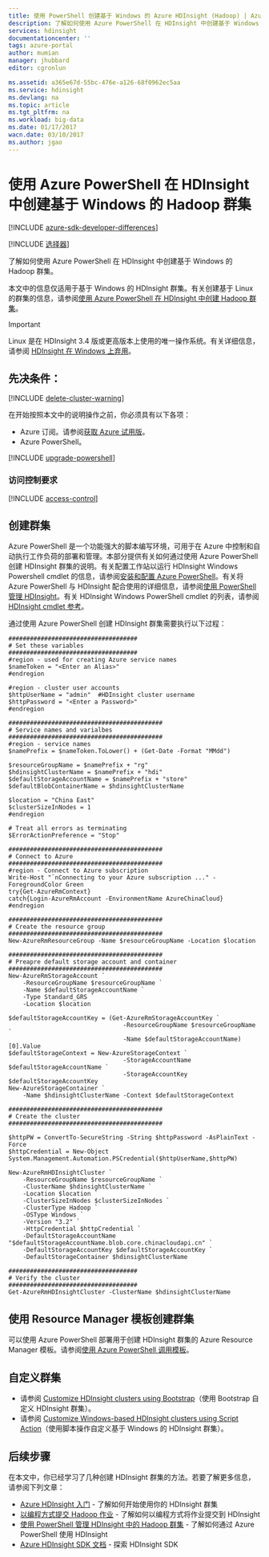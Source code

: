 ```yaml
---
title: 使用 PowerShell 创建基于 Windows 的 Azure HDInsight (Hadoop) | Azure
description: 了解如何使用 Azure PowerShell 在 HDInsight 中创建基于 Windows 的 Hadoop 群集。
services: hdinsight
documentationcenter: ''
tags: azure-portal
author: mumian
manager: jhubbard
editor: cgronlun

ms.assetid: a365e67d-55bc-476e-a126-68f0962ec5aa
ms.service: hdinsight
ms.devlang: na
ms.topic: article
ms.tgt_pltfrm: na
ms.workload: big-data
ms.date: 01/17/2017
wacn.date: 03/10/2017
ms.author: jgao
---
```


# 使用 Azure PowerShell 在 HDInsight 中创建基于 Windows 的 Hadoop 群集

[!INCLUDE [azure-sdk-developer-differences](../../includes/azure-sdk-developer-differences.md)]

[!INCLUDE [选择器](../../includes/hdinsight-selector-create-clusters.md)]

了解如何使用 Azure PowerShell 在 HDInsight 中创建基于 Windows 的 Hadoop 群集。

本文中的信息仅适用于基于 Windows 的 HDInsight 群集。有关创建基于 Linux 的群集的信息，请参阅[使用 Azure PowerShell 在 HDInsight 中创建 Hadoop 群集](./hdinsight-hadoop-create-linux-clusters-azure-powershell.md)。

> [!IMPORTANT]
Linux 是在 HDInsight 3.4 版或更高版本上使用的唯一操作系统。有关详细信息，请参阅 [HDInsight 在 Windows 上弃用](./hdinsight-component-versioning.md#hdi-version-32-and-33-nearing-deprecation-date)。

## 先决条件：
[!INCLUDE [delete-cluster-warning](../../includes/hdinsight-delete-cluster-warning.md)]

在开始按照本文中的说明操作之前，你必须具有以下各项：

* Azure 订阅。请参阅[获取 Azure 试用版](https://www.azure.cn/pricing/1rmb-trial/)。
* Azure PowerShell。

[!INCLUDE [upgrade-powershell](../../includes/hdinsight-use-latest-powershell.md)]

### 访问控制要求
[!INCLUDE [access-control](../../includes/hdinsight-access-control-requirements.md)]

## 创建群集
Azure PowerShell 是一个功能强大的脚本编写环境，可用于在 Azure 中控制和自动执行工作负荷的部署和管理。本部分提供有关如何通过使用 Azure PowerShell 创建 HDInsight 群集的说明。有关配置工作站以运行 HDInsight Windows Powershell cmdlet 的信息，请参阅[安装和配置 Azure PowerShell](https://docs.microsoft.com/powershell/azureps-cmdlets-docs)。有关将 Azure PowerShell 与 HDInsight 配合使用的详细信息，请参阅[使用 PowerShell 管理 HDInsight](./hdinsight-administer-use-powershell.md)。有关 HDInsight Windows PowerShell cmdlet 的列表，请参阅 [HDInsight cmdlet 参考](https://msdn.microsoft.com/zh-cn/library/azure/dn858087.aspx)。

通过使用 Azure PowerShell 创建 HDInsight 群集需要执行以下过程：

```
####################################
# Set these variables
####################################
#region - used for creating Azure service names
$nameToken = "<Enter an Alias>"
#endregion

#region - cluster user accounts
$httpUserName = "admin"  #HDInsight cluster username
$httpPassword = "<Enter a Password>"
#endregion

###########################################
# Service names and varialbes
###########################################
#region - service names
$namePrefix = $nameToken.ToLower() + (Get-Date -Format "MMdd")

$resourceGroupName = $namePrefix + "rg"
$hdinsightClusterName = $namePrefix + "hdi"
$defaultStorageAccountName = $namePrefix + "store"
$defaultBlobContainerName = $hdinsightClusterName

$location = "China East"
$clusterSizeInNodes = 1
#endregion

# Treat all errors as terminating
$ErrorActionPreference = "Stop"

###########################################
# Connect to Azure
###########################################
#region - Connect to Azure subscription
Write-Host "`nConnecting to your Azure subscription ..." -ForegroundColor Green
try{Get-AzureRmContext}
catch{Login-AzureRmAccount -EnvironmentName AzureChinaCloud}
#endregion

###########################################
# Create the resource group
###########################################
New-AzureRmResourceGroup -Name $resourceGroupName -Location $location

###########################################
# Preapre default storage account and container
###########################################
New-AzureRmStorageAccount `
    -ResourceGroupName $resourceGroupName `
    -Name $defaultStorageAccountName `
    -Type Standard_GRS `
    -Location $location

$defaultStorageAccountKey = (Get-AzureRmStorageAccountKey `
                                -ResourceGroupName $resourceGroupName `
                                -Name $defaultStorageAccountName)[0].Value
$defaultStorageContext = New-AzureStorageContext `
                                -StorageAccountName $defaultStorageAccountName `
                                -StorageAccountKey $defaultStorageAccountKey
New-AzureStorageContainer `
    -Name $hdinsightClusterName -Context $defaultStorageContext

###########################################
# Create the cluster
###########################################

$httpPW = ConvertTo-SecureString -String $httpPassword -AsPlainText -Force
$httpCredential = New-Object System.Management.Automation.PSCredential($httpUserName,$httpPW)

New-AzureRmHDInsightCluster `
    -ResourceGroupName $resourceGroupName `
    -ClusterName $hdinsightClusterName `
    -Location $location `
    -ClusterSizeInNodes $clusterSizeInNodes `
    -ClusterType Hadoop `
    -OSType Windows `
    -Version "3.2" `
    -HttpCredential $httpCredential `
    -DefaultStorageAccountName "$defaultStorageAccountName.blob.core.chinacloudapi.cn" `
    -DefaultStorageAccountKey $defaultStorageAccountKey `
    -DefaultStorageContainer $hdinsightClusterName

####################################
# Verify the cluster
####################################
Get-AzureRmHDInsightCluster -ClusterName $hdinsightClusterName
```

## 使用 Resource Manager 模板创建群集
可以使用 Azure PowerShell 部署用于创建 HDInsight 群集的 Azure Resource Manager 模板。请参阅[使用 Azure PowerShell 调用模板](./hdinsight-hadoop-create-windows-clusters-arm-templates.md#deploy-with-powershell)。

## 自定义群集
* 请参阅 [Customize HDInsight clusters using Bootstrap](./hdinsight-hadoop-customize-cluster-bootstrap.md#use-azure-powershell)（使用 Bootstrap 自定义 HDInsight 群集）。
* 请参阅 [Customize Windows-based HDInsight clusters using Script Action](./hdinsight-hadoop-customize-cluster.md#call-scripts-using-azure-powershell)（使用脚本操作自定义基于 Windows 的 HDInsight 群集）。

## 后续步骤
在本文中，你已经学习了几种创建 HDInsight 群集的方法。若要了解更多信息，请参阅下列文章：

* [Azure HDInsight 入门](./hdinsight-hadoop-linux-tutorial-get-started.md) - 了解如何开始使用你的 HDInsight 群集
* [以编程方式提交 Hadoop 作业](./hdinsight-submit-hadoop-jobs-programmatically.md) - 了解如何以编程方式将作业提交到 HDInsight
* [使用 PowerShell 管理 HDInsight 中的 Hadoop 群集](./hdinsight-administer-use-powershell.md) - 了解如何通过 Azure PowerShell 使用 HDInsight
* [Azure HDInsight SDK 文档][hdinsight-sdk-documentation] - 探索 HDInsight SDK

[hdinsight-sdk-documentation]: http://msdn.microsoft.com/zh-cn/library/dn479185.aspx
[azure-preview-portal]: https://manage.windowsazure.cn
[connectionmanager]: http://msdn.microsoft.com/zh-cn/library/mt146773(v=sql.120).aspx
[ssispack]: http://msdn.microsoft.com/zh-cn/library/mt146770(v=sql.120).aspx
[ssisclustercreate]: http://msdn.microsoft.com/zh-cn/library/mt146774(v=sql.120).aspx
[ssisclusterdelete]: http://msdn.microsoft.com/zh-cn/library/mt146778(v=sql.120).aspx

<!---HONumber=Mooncake_0306_2017-->
<!--Update_Description: add information about HDInsight Windows is going to be abandoned-->